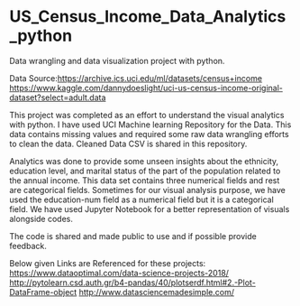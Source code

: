 # US_Census_Income_Data_Analytics_python
 Data wrangling and data visualization project with python. 

Data Source:https://archive.ics.uci.edu/ml/datasets/census+income https://www.kaggle.com/dannydoeslight/uci-us-census-income-original-dataset?select=adult.data

This project was completed as an effort to understand the visual analytics with python. I have used UCI Machine learning Repository for the Data. This data contains missing values and required some raw data wrangling efforts to clean the data. Cleaned Data CSV is shared in this repository.

Analytics was done to provide some unseen insights about the ethnicity, education level, and marital status of the part of the population related to the annual income. This data set contains three numerical fields and rest are categorical fields. Sometimes for our visual analysis purpose, we have used the education-num field as a numerical field but it is a categorical field. We have used Jupyter Notebook for a better representation of visuals alongside codes.

The code is shared and made public to use and if possible provide feedback.

Below given Links are Referenced for these projects: https://www.dataoptimal.com/data-science-projects-2018/ http://pytolearn.csd.auth.gr/b4-pandas/40/plotserdf.html#2.-Plot-DataFrame-object http://www.datasciencemadesimple.com/

